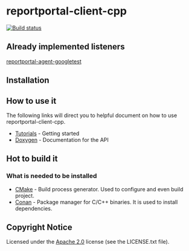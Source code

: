# reportportal-client-cpp
[![Build status](https://ci.appveyor.com/api/projects/status/ntfnonb50wjqnsuv/branch/master?svg=true)](https://ci.appveyor.com/project/maxxboehme/reportportal-client-cpp/branch/master)

## Already implemented listeners
[reportportal-agent-googletest](https://github.com/maxxboehme/reportportal-agent-googletest)

## Installation


## How to use it
The following links will direct you to helpful document on how to use reportportal-client-cpp.

- [Tutorials](docs/tutorial.md) - Getting started
- [Doxygen](https://maxboehme/github.io/reportportal-client-cpp/doxygen/html) - Documentation for the API

## Hot to build it
### What is needed to be installed
- [CMake](https://cmake.org) - Build process generator. Used to configure and even build project.
- [Conan](https://conan.io) - Package manager for C/C++ binaries. It is used to install dependencies.

## Copyright Notice
Licensed under the [Apache 2.0](https://www.apache.org/licenses/LICENSE-2.0) license (see the LICENSE.txt file).
